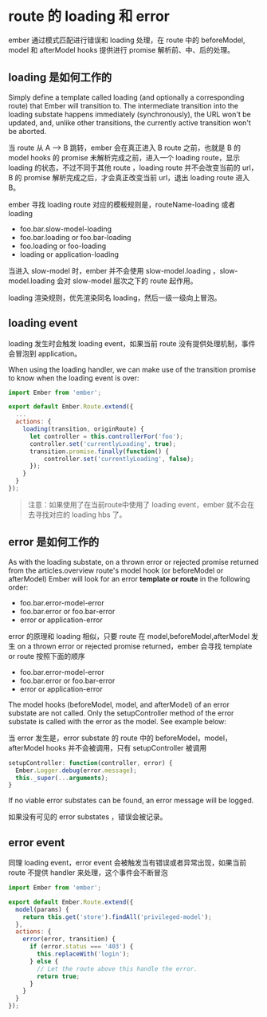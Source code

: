 # route 的 loading 和 error 

ember 通过模式匹配进行错误和 loading 处理，在 route 中的 beforeModel, model 和 afterModel hooks 提供进行 promise 解析前、中、后的处理。

## loading 是如何工作的

Simply define a template called loading (and optionally a corresponding route) that Ember will transition to. The intermediate transition into the loading substate happens immediately (synchronously), the URL won't be updated, and, unlike other transitions, the currently active transition won't be aborted.

当 route 从 A --> B 跳转，ember 会在真正进入 B route 之前，也就是 B 的 model hooks 的 promise 未解析完成之前，进入一个 loading route，显示 loading 的状态，不过不同于其他 route ，loading route 并不会改变当前的 url，B 的 promise 解析完成之后，才会真正改变当前 url，退出 loading route 进入 B。

ember 寻找 loading route 对应的模板规则是，routeName-loading 或者 loading

- foo.bar.slow-model-loading
- foo.bar.loading or foo.bar-loading
- foo.loading or foo-loading
- loading or application-loading

当进入 slow-model 时，ember 并不会使用 slow-model.loading ，slow-model.loading 会对 slow-model 层次之下的 route 起作用。

loading 渲染规则，优先渲染同名 loading，然后一级一级向上冒泡。

## loading event

loading 发生时会触发 loading event，如果当前 route 没有提供处理机制，事件会冒泡到 application。

When using the loading handler, we can make use of the transition promise to know when the loading event is over:


```javascript
import Ember from 'ember';

export default Ember.Route.extend({
  ...
  actions: {
    loading(transition, originRoute) {
      let controller = this.controllerFor('foo');
      controller.set('currentlyLoading', true);
      transition.promise.finally(function() {
          controller.set('currentlyLoading', false);
      });
    }
  }
});
```

> 注意：如果使用了在当前route中使用了 loading event，ember 就不会在去寻找对应的 loading hbs 了。

## error 是如何工作的

As with the loading substate, on a thrown error or rejected promise returned from the articles.overview route's model hook (or beforeModel or afterModel) Ember will look for an error **template or route** in the following order:

- foo.bar.error-model-error
- foo.bar.error or foo.bar-error
- error or application-error

error 的原理和 loading 相似，只要 route 在 model,beforeModel,afterModel 发生 on a thrown error or rejected promise returned，ember 会寻找 template or route 按照下面的顺序

- foo.bar.error-model-error
- foo.bar.error or foo.bar-error
- error or application-error

The model hooks (beforeModel, model, and afterModel) of an error substate are not called. Only the setupController method of the error substate is called with the error as the model. See example below:

当 error 发生是，error substate 的 route 中的 beforeModel，model，afterModel hooks 并不会被调用，只有 setupController 被调用

```javascript
setupController: function(controller, error) {
  Ember.Logger.debug(error.message);
  this._super(...arguments);
}
```

If no viable error substates can be found, an error message will be logged.

如果没有可见的 error substates ，错误会被记录。

## error event

同理 loading event，error event 会被触发当有错误或者异常出现，如果当前 route 不提供 handler 来处理，这个事件会不断冒泡

```javascript
import Ember from 'ember';

export default Ember.Route.extend({
  model(params) {
    return this.get('store').findAll('privileged-model');
  },
  actions: {
    error(error, transition) {
      if (error.status === '403') {
        this.replaceWith('login');
      } else {
        // Let the route above this handle the error.
        return true;
      }
    }
  }
});
```
